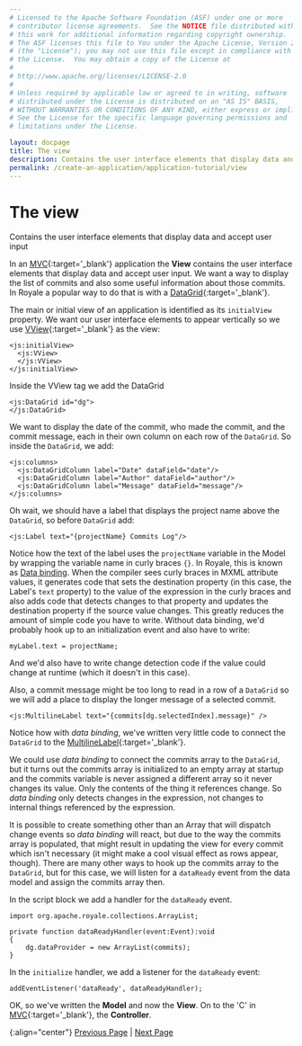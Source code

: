 ```yaml
---
# Licensed to the Apache Software Foundation (ASF) under one or more
# contributor license agreements.  See the NOTICE file distributed with
# this work for additional information regarding copyright ownership.
# The ASF licenses this file to You under the Apache License, Version 2.0
# (the "License"); you may not use this file except in compliance with
# the License.  You may obtain a copy of the License at
# 
# http://www.apache.org/licenses/LICENSE-2.0
# 
# Unless required by applicable law or agreed to in writing, software
# distributed under the License is distributed on an "AS IS" BASIS,
# WITHOUT WARRANTIES OR CONDITIONS OF ANY KIND, either express or implied.
# See the License for the specific language governing permissions and
# limitations under the License.

layout: docpage
title: The view
description: Contains the user interface elements that display data and accept user input
permalink: /create-an-application/application-tutorial/view
---
```


# The view

Contains the user interface elements that display data and accept user input

In an [MVC](https://en.wikipedia.org/wiki/Model–view–controller){:target='_blank'} application the **View** contains the user interface elements that display data and accept user input. We want a way to display the list of commits and also some useful information about those commits. In Royale a popular way to do that is with a [DataGrid](https://royale.apache.org/asdoc/index.html#!org.apache.royale.html/DataGrid){:target='_blank'}.

The main or initial view of an application is identified as its `initialView` property. We want our user interface elements to appear vertically so we use [VView](https://royale.apache.org/asdoc/index.html#!org.apache.royale.express/VView){:target='_blank'} as the view:

```mxml
<js:initialView>
  <js:VView>
  </js:VView>
</js:initialView>
```
Inside the VView tag we add the DataGrid

```mxml
<js:DataGrid id="dg">
</js:DataGrid>
```

We want to display the date of the commit, who made the commit, and the commit message, each in their own column on each row of the `DataGrid`. So inside the `DataGrid`, we add:

```mxml
<js:columns>
  <js:DataGridColumn label="Date" dataField="date"/>
  <js:DataGridColumn label="Author" dataField="author"/>
  <js:DataGridColumn label="Message" dataField="message"/>
</js:columns>
```

Oh wait, we should have a label that displays the project name above the `DataGrid`, so before `DataGrid` add:

```mxml
<js:Label text="{projectName} Commits Log"/>
```

Notice how the text of the label uses the `projectName` variable in the Model by wrapping the variable name in curly braces `{}`. In Royale, this is known as [Data binding](features/data-binding). When the compiler sees curly braces in MXML attribute values, it generates code that sets the destination property (in this case, the Label's `text` property) to the value of the expression in the curly braces and also adds code that detects changes to that property and updates the destination property if the source value changes. This greatly reduces the amount of simple code you have to write. Without data binding, we'd probably hook up to an initialization event and also have to write:

```as3
myLabel.text = projectName;
```

And we'd also have to write change detection code if the value could change at runtime (which it doesn't in this case). 

Also, a commit message might be too long to read in a row of a `DataGrid` so we will add a place to display the longer message of a selected commit.

```mxml
<js:MultilineLabel text="{commits[dg.selectedIndex].message}" />
```

Notice how with *data binding*, we've written very little code to connect the `DataGrid` to the [MultilineLabel](https://royale.apache.org/asdoc/index.html#!org.apache.royale.html/MultilineLabel){:target='_blank'}.

We could use *data binding* to connect the commits array to the `DataGrid`, but it turns out the commits array is initialized to an empty array at startup and the commits variable is never assigned a different array so it never changes its value. Only the contents of the thing it references change. So *data binding* only detects changes in the expression, not changes to internal things referenced by the expression. 

It is possible to create something other than an Array that will dispatch change events so *data binding* will react, but due to the way the commits array is populated, that might result in updating the view for every commit which isn't necessary (it might make a cool visual effect as rows appear, though). There are many other ways to hook up the commits array to the `DataGrid`, but for this case, we will listen for a `dataReady` event from the data model and assign the commits array then.  

In the script block we add a handler for the `dataReady` event.

```as3
import org.apache.royale.collections.ArrayList;

private function dataReadyHandler(event:Event):void
{
    dg.dataProvider = new ArrayList(commits);
}

```
In the `initialize` handler, we add a listener for the `dataReady` event:

```as3
addEventListener('dataReady', dataReadyHandler);
```

OK, so we've written the **Model** and now the **View**. On to the 'C' in [MVC](https://en.wikipedia.org/wiki/Model–view–controller){:target='_blank'}, the **Controller**.

{:align="center"}
[Previous Page](create-an-application/application-tutorial/data-model) \| [Next Page](create-an-application/application-tutorial/controller)
